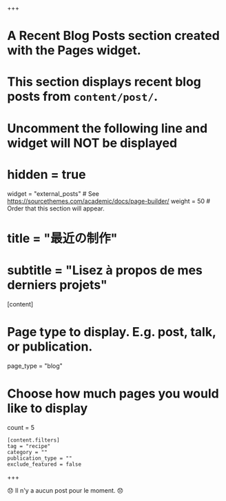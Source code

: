 +++
# A Recent Blog Posts section created with the Pages widget.
# This section displays recent blog posts from `content/post/`.

# Uncomment the following line and widget will NOT be displayed
# hidden = true

widget = "external_posts"  # See https://sourcethemes.com/academic/docs/page-builder/
weight = 50  # Order that this section will appear.

# title = "最近の制作"
# subtitle = "Lisez à propos de mes derniers projets"

[content]
  # Page type to display. E.g. post, talk, or publication.
  page_type = "blog"

  # Choose how much pages you would like to display
  count = 5

	[content.filters]
    tag = "recipe"
    category = ""
    publication_type = ""
    exclude_featured = false
+++

:disappointed: Il n'y a aucun post pour le moment. :disappointed:
